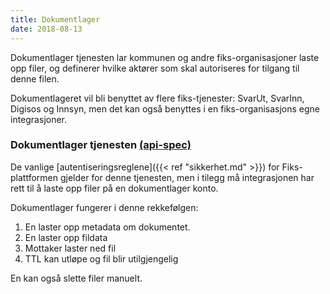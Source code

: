 ```yaml
---
title: Dokumentlager
date: 2018-08-13 
---
```


Dokumentlager tjenesten lar kommunen og andre fiks-organisasjoner laste opp filer, og definerer hvilke aktører som skal autoriseres for tilgang til denne filen. 

Dokumentlageret vil bli benyttet av flere fiks-tjenester: SvarUt, SvarInn, Digisos og Innsyn, men det kan også benyttes i en fiks-organisasjons egne integrasjoner.

### Dokumentlager tjenesten [(api-spec)](https://editor.swagger.io/?url=https://ks-no.github.io/api/dokumentlager-upload-api-v1.json)

De vanlige [autentiseringsreglene]({{< ref "sikkerhet.md" >}}) for Fiks-plattformen gjelder for denne tjenesten, men i tilegg må integrasjonen har rett til å laste opp filer på en dokumentlager konto.

Dokumentlager fungerer i denne rekkefølgen:

1. En laster opp metadata om dokumentet.
2. En laster opp fildata
3. Mottaker laster ned fil
4. TTL kan utløpe og fil blir utilgjengelig

En kan også slette filer manuelt.

